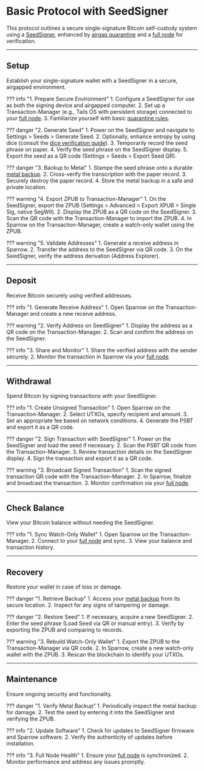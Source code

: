 # Basic Protocol with SeedSigner

This protocol outlines a secure single-signature Bitcoin self-custody system using a [SeedSigner](https://seedsigner.com), 
 enhanced by [airgap quarantine](../sovereignty/level-5.md) and a [full node](../sovereignty/level-4.md) for verification.

---

## Setup

Establish your single-signature wallet with a SeedSigner in a secure, airgapped environment.

??? info "1. Prepare Secure Environment"
    1. Configure a SeedSigner for use as both the signing device and airgapped computer.
    2. Set up a Transaction-Manager (e.g., Tails OS with persistent storage) connected to your [full node](../sovereignty/level-4.md).
    3. Familiarize yourself with basic [quarantine rules](../sovereignty/level-5.md).

??? danger "2. Generate Seed"
    1. Power on the SeedSigner and navigate to Settings > Seeds > Generate Seed.
    2. Optionally, enhance entropy by using dice (consult the [dice verification guide](https://github.com/SeedSigner/seedsigner/blob/dev/docs/dice_verification.md)).
    3. Temporarily record the seed phrase on paper.
    4. Verify the seed phrase on the SeedSigner display.
    5. Export the seed as a QR code (Settings > Seeds > Export Seed QR).

??? danger "3. Backup to Metal"
    1. Stampe the seed phrase onto a durable [metal backup](../sovereignty/level-6.md).
    2. Cross-verify the transcription with the paper record.
    3. Securely destroy the paper record.
    4. Store the metal backup in a safe and private location.

??? warning "4. Export ZPUB to Transaction-Manager"
    1. On the SeedSigner, export the ZPUB (Settings > Advanced > Export XPUB > Single Sig, native SegWit).
    2. Display the ZPUB as a QR code on the SeedSigner.
    3. Scan the QR code with the Transaction-Manager to import the ZPUB.
    4. In Sparrow on the Transaction-Manager, create a watch-only wallet using the ZPUB.

??? warning "5. Validate Addresses"
    1. Generate a receive address in Sparrow.
    2. Transfer the address to the SeedSigner via QR code.
    3. On the SeedSigner, verify the address derivation (Address Explorer).

---

## Deposit

Receive Bitcoin securely using verified addresses.

??? info "1. Generate Receive Address"
    1. Open Sparrow on the Transaction-Manager and create a new receive address.

??? warning "2. Verify Address on SeedSigner"
    1. Display the address as a QR code on the Transaction-Manager.
    2. Scan and confirm the address on the SeedSigner.

??? info "3. Share and Monitor"
    1. Share the verified address with the sender securely.
    2. Monitor the transaction in Sparrow via your [full node](../sovereignty/level-4.md).

---

## Withdrawal

Spend Bitcoin by signing transactions with your SeedSigner.

??? info "1. Create Unsigned Transaction"
    1. Open Sparrow on the Transaction-Manager.
    2. Select UTXOs, specify recipient and amount.
    3. Set an appropriate fee based on network conditions.
    4. Generate the PSBT and export it as a QR code.

??? danger "2. Sign Transaction with SeedSigner"
    1. Power on the SeedSigner and load the seed if necessary.
    2. Scan the PSBT QR code from the Transaction-Manager.
    3. Review transaction details on the SeedSigner display.
    4. Sign the transaction and export it as a QR code.

??? warning "3. Broadcast Signed Transaction"
    1. Scan the signed transaction QR code with the Transaction-Manager.
    2. In Sparrow, finalize and broadcast the transaction.
    3. Monitor confirmation via your [full node](../sovereignty/level-4.md).

---

## Check Balance

View your Bitcoin balance without needing the SeedSigner.

??? info "1. Sync Watch-Only Wallet"
    1. Open Sparrow on the Transaction-Manager.
    2. Connect to your [full node](../sovereignty/level-4.md) and sync.
    3. View your balance and transaction history.

---

## Recovery

Restore your wallet in case of loss or damage.

??? danger "1. Retrieve Backup"
    1. Access your [metal backup](../sovereignty/level-6.md) from its secure location.
    2. Inspect for any signs of tampering or damage.

??? danger "2. Restore Seed"
    1. If necessary, acquire a new SeedSigner.
    2. Enter the seed phrase (Load Seed via QR or manual entry).
    3. Verify by exporting the ZPUB and comparing to records.

??? warning "3. Rebuild Watch-Only Wallet"
    1. Export the ZPUB to the Transaction-Manager via QR code.
    2. In Sparrow, create a new watch-only wallet with the ZPUB.
    3. Rescan the blockchain to identify your UTXOs.

---

## Maintenance

Ensure ongoing security and functionality.

??? danger "1. Verify Metal Backup"
    1. Periodically inspect the metal backup for damage.
    2. Test the seed by entering it into the SeedSigner and verifying the ZPUB.

??? info "2. Update Software"
    1. Check for updates to SeedSigner firmware and Sparrow software.
    2. Verify the authenticity of updates before installation.

??? info "3. Full Node Health"
    1. Ensure your [full node](../sovereignty/level-4.md) is synchronized.
    2. Monitor performance and address any issues promptly.


















































